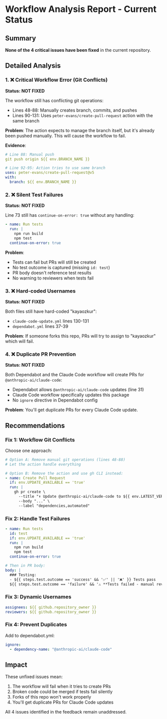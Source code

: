 # Workflow Analysis Report - Current Status

## Summary
**None of the 4 critical issues have been fixed** in the current repository.

## Detailed Analysis

### 1. ❌ Critical Workflow Error (Git Conflicts)
**Status: NOT FIXED**

The workflow still has conflicting git operations:
- Lines 48-88: Manually creates branch, commits, and pushes
- Lines 90-131: Uses `peter-evans/create-pull-request` action with the same branch

**Problem**: The action expects to manage the branch itself, but it's already been pushed manually. This will cause the workflow to fail.

**Evidence**: 
```yaml
# Line 88: Manual push
git push origin ${{ env.BRANCH_NAME }}

# Line 92-95: Action tries to use same branch
uses: peter-evans/create-pull-request@v5
with:
  branch: ${{ env.BRANCH_NAME }}
```

### 2. ❌ Silent Test Failures
**Status: NOT FIXED**

Line 73 still has `continue-on-error: true` without any handling:
```yaml
- name: Run tests
  run: |
    npm run build
    npm test
  continue-on-error: true
```

**Problem**: 
- Tests can fail but PRs will still be created
- No test outcome is captured (missing `id: test`)
- PR body doesn't reference test results
- No warning to reviewers when tests fail

### 3. ❌ Hard-coded Usernames
**Status: NOT FIXED**

Both files still have hard-coded "kayaozkur":
- `claude-code-update.yml` lines 130-131
- `dependabot.yml` lines 37-39

**Problem**: If someone forks this repo, PRs will try to assign to "kayaozkur" which will fail.

### 4. ❌ Duplicate PR Prevention
**Status: NOT FIXED**

Both Dependabot and the Claude Code workflow will create PRs for `@anthropic-ai/claude-code`:
- Dependabot allows `@anthropic-ai/claude-code` updates (line 31)
- Claude Code workflow specifically updates this package
- No `ignore` directive in Dependabot config

**Problem**: You'll get duplicate PRs for every Claude Code update.

## Recommendations

### Fix 1: Workflow Git Conflicts
Choose one approach:
```yaml
# Option A: Remove manual git operations (lines 48-88)
# Let the action handle everything

# Option B: Remove the action and use gh CLI instead:
- name: Create Pull Request
  if: env.UPDATE_AVAILABLE == 'true'
  run: |
    gh pr create \
      --title "⬆️ Update @anthropic-ai/claude-code to ${{ env.LATEST_VERSION }}" \
      --body "..." \
      --label "dependencies,automated"
```

### Fix 2: Handle Test Failures
```yaml
- name: Run tests
  id: test
  if: env.UPDATE_AVAILABLE == 'true'
  run: |
    npm run build
    npm test
  continue-on-error: true

# Then in PR body:
body: |
  ### Testing:
  - ${{ steps.test.outcome == 'success' && '✅' || '❌' }} Tests pass
  ${{ steps.test.outcome == 'failure' && '⚠️ **Tests failed - manual review required**' || '' }}
```

### Fix 3: Dynamic Usernames
```yaml
assignees: ${{ github.repository_owner }}
reviewers: ${{ github.repository_owner }}
```

### Fix 4: Prevent Duplicates
Add to dependabot.yml:
```yaml
ignore:
  - dependency-name: "@anthropic-ai/claude-code"
```

## Impact
These unfixed issues mean:
1. The workflow will fail when it tries to create PRs
2. Broken code could be merged if tests fail silently
3. Forks of this repo won't work properly
4. You'll get duplicate PRs for Claude Code updates

All 4 issues identified in the feedback remain unaddressed.